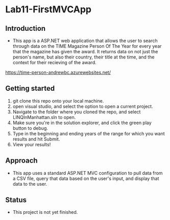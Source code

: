 # Lab11-FirstMVCApp

## Introduction
- This app is a ASP.NET web application that allows the user to search through data on the TIME Magazine Person Of The Year for every year that the magazine has given the award. It returns data on not just the person's name, but also their country, their title at the time, and the context for their recieving of the award.

https://time-person-andrewbc.azurewebsites.net/

## Getting started
1. git clone this repo onto your local machine.
2. open visual studio, and select the option to open a current project.
3. Navigate to the folder where you cloned the repo, and select LINQInManhattan.sln to open.
4. Make sure you're in the solution explorer, and click the green play button to debug.
5. Type in the beginning and ending years of the range for which you want results and hit Submit.
6. View your results!

## Approach
- This app uses a standard ASP.NET MVC configuration to pull data from a CSV file, query that data based on the user's input, and display that data to the user.

## Status
- This project is not yet finished.
